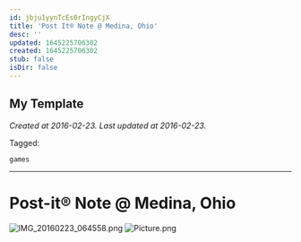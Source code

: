 ```yaml
---
id: jbju1yynTcEs0rIngyCjX
title: 'Post It® Note @ Medina, Ohio'
desc: ''
updated: 1645225706302
created: 1645225706302
stub: false
isDir: false
---
```

My Template
---

_Created at 2016-02-23._
_Last updated at 2016-02-23._



Tagged: 
```
games
```


---

# Post-it® Note @ Medina, Ohio


![IMG_20160223_064558.png](./_resources/Post-it®_Note_@_Medina,_Ohio.resources/IMG_20160223_064558.png)
![Picture.png](./_resources/Post-it®_Note_@_Medina,_Ohio.resources/Picture.png)


